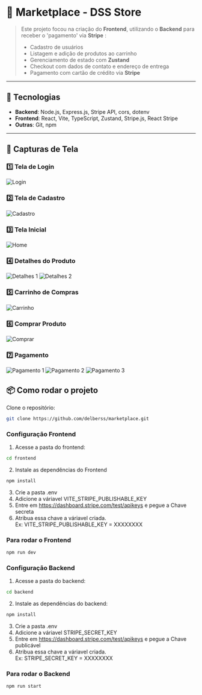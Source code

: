 # 🛒 Marketplace - DSS Store

> Este projeto focou na criação do **Frontend**, utilizando o **Backend** para receber o 'pagamento' via **Stripe** :  
> - Cadastro de usuários  
> - Listagem e adição de produtos ao carrinho
> - Gerenciamento de estado com **Zustand**
> - Checkout com dados de contato e endereço de entrega  
> - Pagamento com cartão de crédito via **Stripe**  

---

## 🚀 Tecnologias

- **Backend**: Node.js, Express.js, Stripe API, cors, dotenv  
- **Frontend**: React, Vite, TypeScript, Zustand, Stripe.js, React Stripe  
- **Outras**: Git, npm  

---

## 📸 Capturas de Tela

### 1️⃣ Tela de Login
![Login](assets/1login.png)

### 2️⃣ Tela de Cadastro
![Cadastro](assets/2signup.png)

### 3️⃣ Tela Inicial
![Home](assets/3home.png)

### 4️⃣ Detalhes do Produto
![Detalhes 1](assets/4detalhes.png)
![Detalhes 2](assets/5detalhes2.png)

### 5️⃣ Carrinho de Compras
![Carrinho](assets/6carrinho.png)

### 6️⃣ Comprar Produto
![Comprar](assets/7comprar.png)

### 7️⃣ Pagamento
![Pagamento 1](assets/8pagamento.png)
![Pagamento 2](assets/9pagamento2.png)
![Pagamento 3](assets/10pagamento.png)


## 📦 Como rodar o projeto

Clone o repositório:
```bash
git clone https://github.com/delberss/marketplace.git
```

### Configuração Frontend

1. Acesse a pasta do frontend:
```bash
cd frontend
```
2. Instale as dependências do Frontend
```bash
npm install
```
3. Crie a pasta .env
4. Adicione a váriavel VITE_STRIPE_PUBLISHABLE_KEY
5. Entre em https://dashboard.stripe.com/test/apikeys e pegue a Chave secreta
6. Atribua essa chave a váriavel criada.  
Ex: VITE_STRIPE_PUBLISHABLE_KEY = XXXXXXXX


### Para rodar o Frontend
```bash
npm run dev
```

### Configuração Backend

1. Acesse a pasta do backend:
```bash
cd backend
```
2. Instale as dependências do backend:
```bash
npm install
```
3. Crie a pasta .env
4. Adicione a váriavel STRIPE_SECRET_KEY
5. Entre em https://dashboard.stripe.com/test/apikeys e pegue a Chave publicável
6. Atribua essa chave a váriavel criada.  
Ex: STRIPE_SECRET_KEY = XXXXXXXX


### Para rodar o Backend
```bash
npm run start
```
